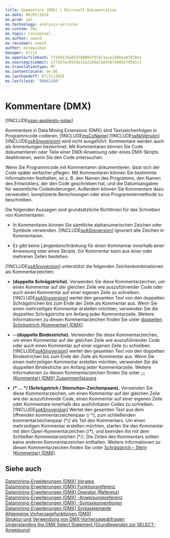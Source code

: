 ```yaml
---
title: Kommentare (DMX) | Microsoft-Dokumentation
ms.date: 06/07/2018
ms.prod: sql
ms.technology: analysis-services
ms.custom: dmx
ms.topic: conceptual
ms.author: owend
ms.reviewer: owend
author: minewiskan
manager: kfile
ms.openlocfilehash: f319457da85378000ef974c3ace1ddbba87d18e1
ms.sourcegitcommit: e77197ec6935e15e2260a7a44587e8054745d5c2
ms.translationtype: MT
ms.contentlocale: de-DE
ms.lasthandoff: 07/11/2018
ms.locfileid: "38042108"
---
```

# <a name="comments-dmx"></a>Kommentare (DMX)
[!INCLUDE[ssas-appliesto-sqlas](../includes/ssas-appliesto-sqlas.md)]

  Kommentare in Data Mining Extensions (DMX) sind Textzeichenfolgen in Programmcode codieren, [!INCLUDE[msCoName](../includes/msconame-md.md)] [!INCLUDE[ssNoVersion](../includes/ssnoversion-md.md)] [!INCLUDE[ssASnoversion](../includes/ssasnoversion-md.md)] wird nicht ausgeführt. Kommentare werden auch als Anmerkungen bezeichnet. Mit Kommentaren können Sie Code dokumentieren oder Teile einer DMX-Anweisung oder eines DMX-Skripts deaktivieren, wenn Sie den Code untersuchen.  
  
 Wenn Sie Programmcode mit Kommentaren dokumentieren, lässt sich der Code später einfacher pflegen. Mit Kommentaren können Sie bestimmte Informationen festhalten, so z. B. den Namen des Programms, den Namen des Entwicklers, der den Code geschrieben hat, und die Datumsangaben für wesentliche Codeänderungen. Außerdem können Sie Kommentare dazu verwenden, komplizierte Berechnungen oder eine Programmiermethode zu beschreiben.  
  
 Die folgenden Aussagen sind grundsätzliche Richtlinien für das Schreiben von Kommentaren:  
  
-   In Kommentaren können Sie sämtliche alphanumerischen Zeichen oder Symbole verwenden. [!INCLUDE[ssASnoversion](../includes/ssasnoversion-md.md)] ignoriert alle Zeichen in Kommentaren.  
  
-   Es gibt keine Längenbeschränkung für einen Kommentar innerhalb einer Anweisung oder eines Skripts. Ein Kommentar kann aus einer oder mehreren Zeilen bestehen.  
  
 [!INCLUDE[ssASnoversion](../includes/ssasnoversion-md.md)] unterstützt die folgenden Zeichenkombinationen als Kommentarzeichen:  
  
-   **(doppelte Schrägstriche).** Verwenden Sie diese Kommentarzeichen, um einen Kommentar auf der gleichen Zeile wie auszuführender Code oder auch einen Kommentar auf einer eigenen Zeile zu schreiben. [!INCLUDE[ssASnoversion](../includes/ssasnoversion-md.md)] wertet den gesamten Text von den doppelten Schrägstrichen bis zum Ende der Zeile als Kommentar aus. Wenn Sie einen mehrzeiligen Kommentar erstellen möchten, verwenden Sie die doppelten Schrägstriche am Anfang jeder Kommentarzeile. Weitere Informationen zu diesen Kommentarzeichen finden Sie unter [doppelten Schrägstrich &#40;Kommentar&#41; &#40;DMX&#41;](../dmx/double-slash-comment-dmx.md).  
  
-   **--(doppelte Bindestriche).** Verwenden Sie diese Kommentarzeichen, um einen Kommentar auf der gleichen Zeile wie auszuführender Code oder auch einen Kommentar auf einer eigenen Zeile zu schreiben. [!INCLUDE[ssASnoversion](../includes/ssasnoversion-md.md)] wertet den gesamten Text von den doppelten Bindestrichen bis zum Ende der Zeile als Kommentar aus. Wenn Sie einen mehrzeiligen Kommentar erstellen möchten, verwenden Sie die doppelten Bindestriche am Anfang jeder Kommentarzeile. Weitere Informationen zu diesen Kommentarzeichen finden Sie unter [-- &#40;Kommentar&#41; &#40;DMX&#41; Zusammenfassung](../dmx/comment-dmx-summary.md).  
  
-   **/\* ... \*/ (Schrägstrich / Sternchen-Zeichenpaare).** Verwenden Sie diese Kommentarzeichen, um einen Kommentar auf der gleichen Zeile wie der auszuführende Code, einen Kommentar auf einer eigenen Zeile oder Kommentare innerhalb des ausführbaren Codes zu schreiben. [!INCLUDE[ssASnoversion](../includes/ssasnoversion-md.md)] Wertet den gesamten Text aus dem öffnenden kommentarzeichenpaar (/ *), zum schließenden kommentarzeichenpaar (\*/) als Teil des Kommentars. Um einen mehrzeiligen Kommentar erstellen möchten, starten Sie den Kommentar mit dem Open-Kommentarzeichen (/\*), und beenden ihn mit dem Schließen Kommentarzeichen (\*/). Die Zeilen des Kommentars sollten keine anderen Kommentarzeichen enthalten. Weitere Informationen zu diesen Kommentarzeichen finden Sie unter [Schrägstrich – Stern &#40;Kommentar&#41; &#40;DMX&#41;](../dmx/slash-star-comment-dmx.md).  
  
## <a name="see-also"></a>Siehe auch  
 [Datamining-Erweiterungen &#40;DMX&#41; Verweis](../dmx/data-mining-extensions-dmx-reference.md)   
 [Datamining-Erweiterungen &#40;DMX&#41; Funktionsreferenz](../dmx/data-mining-extensions-dmx-function-reference.md)   
 [Datamining-Erweiterungen &#40;DMX&#41; Operator (Referenz)](../dmx/data-mining-extensions-dmx-operator-reference.md)   
 [Datamining-Erweiterungen &#40;DMX&#41; -Anweisungsreferenz](../dmx/data-mining-extensions-dmx-statements.md)   
 [Datamining-Erweiterungen &#40;DMX&#41; -Syntaxkonventionen](../dmx/data-mining-extensions-dmx-syntax-conventions.md)   
 [Datamining-Erweiterungen &#40;DMX&#41; Syntaxelemente](../dmx/data-mining-extensions-dmx-syntax-elements.md)   
 [Allgemeine Vorhersagefunktionen &#40;DMX&#41;](../dmx/general-prediction-functions-dmx.md)   
 [Struktur und Verwendung von DMX-Vorhersageabfragen](../dmx/structure-and-usage-of-dmx-prediction-queries.md)   
 [Understanding the DMX Select Statement (Grundlegendes zur SELECT-Anweisung)](../dmx/understanding-the-dmx-select-statement.md)  
  
  
